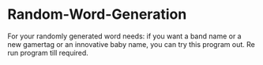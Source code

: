 # Random-Word-Generation
For your randomly generated word needs: if you want a band name or a new gamertag or an innovative baby name, you can try this program out. Re run program till required.
